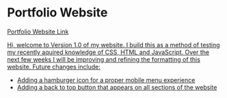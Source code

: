 # Portfolio Website

<p>
  <a href="https://v1.d-smith.co.uk/" target="_blank" rel="noreferrer noopener">
    Portfolio Website Link
</p>
    
Hi, welcome to Version 1.0 of my website. I build this as a method of testing my recently aquired knowledge of CSS, HTML and JavaScript. Over the next few weeks I will be improving and refining the formatting of this website. Future changes include:
<ul>
  <li>Adding a hamburger icon for a proper mobile menu experience</li>
  <li>Adding a back to top button that appears on all sections of the website</li>
</ul>
